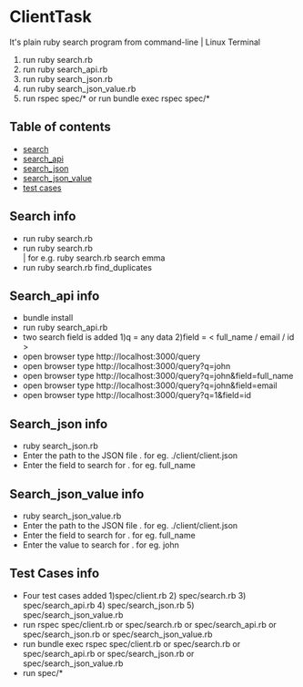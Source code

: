 # ClientTask
 It's plain ruby search program from command-line | Linux Terminal
 1) run ruby search.rb
 2) run ruby search_api.rb
 3) run ruby search_json.rb
 4) run ruby search_json_value.rb
 5) run rspec spec/* or run bundle exec rspec spec/*

## Table of contents
* [search](#search-info)
* [search_api](#search_api-info)
* [search_json](#search_json-info)
* [search_json_value](#search_json_value-info)
* [test cases](#test_cases-info)

## Search info
* run ruby search.rb
* run ruby search.rb <search> <search data> | for e.g. ruby search.rb search emma
* run ruby search.rb find_duplicates

## Search_api info
* bundle install
* run ruby search_api.rb
* two search field is added 1)q = any data 2)field = < full_name / email / id >
* open browser type http://localhost:3000/query
* open browser type http://localhost:3000/query?q=john
* open browser type http://localhost:3000/query?q=john&field=full_name
* open browser type http://localhost:3000/query?q=john&field=email
* open browser type http://localhost:3000/query?q=1&field=id

## Search_json info
* ruby search_json.rb
* Enter the path to the JSON file . for eg. ./client/client.json
* Enter the field to search for . for eg. full_name

## Search_json_value info
* ruby search_json_value.rb
* Enter the path to the JSON file . for eg. ./client/client.json
* Enter the field to search for . for eg. full_name
* Enter the value to search for . for eg. john

## Test Cases info
* Four test cases added 1)spec/client.rb 2) spec/search.rb 3) spec/search_api.rb 4) spec/search_json.rb 5) spec/search_json_value.rb
* run rspec spec/client.rb or spec/search.rb or spec/search_api.rb or spec/search_json.rb or spec/search_json_value.rb
* run bundle exec rspec spec/client.rb or spec/search.rb or spec/search_api.rb or spec/search_json.rb or spec/search_json_value.rb
* run spec/*